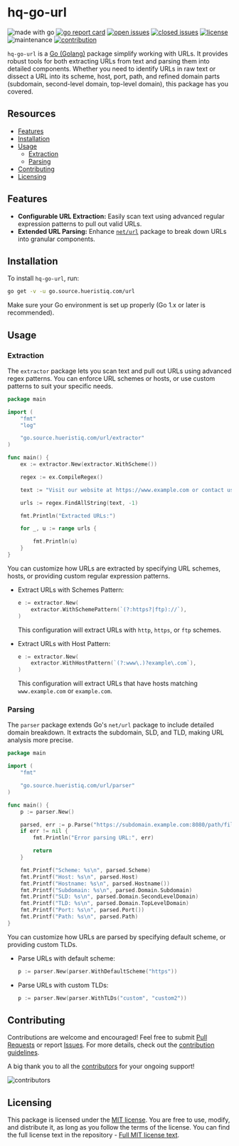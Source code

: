 # hq-go-url

![made with go](https://img.shields.io/badge/made%20with-Go-1E90FF.svg) [![go report card](https://goreportcard.com/badge/github.com/hueristiq/hq-go-url)](https://goreportcard.com/report/github.com/hueristiq/hq-go-url) [![open issues](https://img.shields.io/github/issues-raw/hueristiq/hq-go-url.svg?style=flat&color=1E90FF)](https://github.com/hueristiq/hq-go-url/issues?q=is:issue+is:open) [![closed issues](https://img.shields.io/github/issues-closed-raw/hueristiq/hq-go-url.svg?style=flat&color=1E90FF)](https://github.com/hueristiq/hq-go-url/issues?q=is:issue+is:closed) [![license](https://img.shields.io/badge/license-MIT-gray.svg?color=1E90FF)](https://github.com/hueristiq/hq-go-url/blob/master/LICENSE) ![maintenance](https://img.shields.io/badge/maintained%3F-yes-1E90FF.svg) [![contribution](https://img.shields.io/badge/contributions-welcome-1E90FF.svg)](https://github.com/hueristiq/hq-go-url/blob/master/CONTRIBUTING.md)

`hq-go-url` is a [Go (Golang)](http://golang.org/) package simplify working with URLs. It provides robust tools for both extracting URLs from text and parsing them into detailed components. Whether you need to identify URLs in raw text or dissect a URL into its scheme, host, port, path, and refined domain parts (subdomain, second-level domain, top-level domain), this package has you covered.

## Resources

- [Features](#features)
- [Installation](#installation)
- [Usage](#usage)
	- [Extraction](#extraction)
	- [Parsing](#parsing)
- [Contributing](#contributing)
- [Licensing](#licensing)

## Features

- **Configurable URL Extraction:** Easily scan text using advanced regular expression patterns to pull out valid URLs.
- **Extended URL Parsing:** Enhance [`net/url`](https://pkg.go.dev/net/url) package to break down URLs into granular components.

## Installation

To install `hq-go-url`, run:

```bash
go get -v -u go.source.hueristiq.com/url
```

Make sure your Go environment is set up properly (Go 1.x or later is recommended).

## Usage

### Extraction

The `extractor` package lets you scan text and pull out URLs using advanced regex patterns. You can enforce URL schemes or hosts, or use custom patterns to suit your specific needs.

```go
package main

import (
    "fmt"
    "log"

    "go.source.hueristiq.com/url/extractor"
)

func main() {
    ex := extractor.New(extractor.WithScheme())

    regex := ex.CompileRegex()

    text := "Visit our website at https://www.example.com or contact us at info@example.com."

    urls := regex.FindAllString(text, -1)

    fmt.Println("Extracted URLs:")

    for _, u := range urls {

        fmt.Println(u)
    }
}
```

You can customize how URLs are extracted by specifying URL schemes, hosts, or providing custom regular expression patterns.

- Extract URLs with Schemes Pattern:

	```go
	e := extractor.New(
		extractor.WithSchemePattern(`(?:https?|ftp)://`),
	)
	```

	This configuration will extract URLs with `http`, `https`, or `ftp` schemes.

- Extract URLs with Host Pattern:

	```go
	e := extractor.New(
		extractor.WithHostPattern(`(?:www\.)?example\.com`),
	)

	```

	This configuration will extract URLs that have hosts matching `www.example.com` or `example.com`.

### Parsing

The `parser` package extends Go's `net/url` package to include detailed domain breakdown. It extracts the subdomain, SLD, and TLD, making URL analysis more precise.

```go
package main

import (
	"fmt"

	"go.source.hueristiq.com/url/parser"
)

func main() {
	p := parser.New()

	parsed, err := p.Parse("https://subdomain.example.com:8080/path/file.txt")
	if err != nil {
		fmt.Println("Error parsing URL:", err)

		return
	}

	fmt.Printf("Scheme: %s\n", parsed.Scheme)
	fmt.Printf("Host: %s\n", parsed.Host)
	fmt.Printf("Hostname: %s\n", parsed.Hostname())
	fmt.Printf("Subdomain: %s\n", parsed.Domain.Subdomain)
	fmt.Printf("SLD: %s\n", parsed.Domain.SecondLevelDomain)
	fmt.Printf("TLD: %s\n", parsed.Domain.TopLevelDomain)
	fmt.Printf("Port: %s\n", parsed.Port())
	fmt.Printf("Path: %s\n", parsed.Path)
}
```

You can customize how URLs are parsed by specifying default scheme, or providing custom TLDs.

- Parse URLs with default scheme:

	```go
	p := parser.New(parser.WithDefaultScheme("https"))
	```

- Parse URLs with custom TLDs:

	```go
	p := parser.New(parser.WithTLDs("custom", "custom2"))
	```

## Contributing

Contributions are welcome and encouraged! Feel free to submit [Pull Requests](https://github.com/hueristiq/hq-go-url/pulls) or report [Issues](https://github.com/hueristiq/hq-go-url/issues). For more details, check out the [contribution guidelines](https://github.com/hueristiq/hq-go-url/blob/master/CONTRIBUTING.md).

A big thank you to all the [contributors](https://github.com/hueristiq/hq-go-url/graphs/contributors) for your ongoing support!

![contributors](https://contrib.rocks/image?repo=hueristiq/hq-go-url&max=500)

## Licensing

This package is licensed under the [MIT license](https://opensource.org/license/mit). You are free to use, modify, and distribute it, as long as you follow the terms of the license. You can find the full license text in the repository - [Full MIT license text](https://github.com/hueristiq/hq-go-url/blob/master/LICENSE).